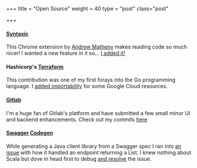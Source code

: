 +++
title = "Open Source"
weight = 40
type = "post"
class="post"

+++

#### [Syntaxic](https://chrome.google.com/webstore/detail/syntaxtic/cgjalgdhmbpaacnnejmodfinclbdgaci?hl=en)

This Chrome extension by [Andrew Matheny](https://github.com/ajmath) makes reading code so much nicer! I wanted a new feature in it so... [I added it!](https://github.com/ajmath/Syntaxtic/pull/62)

#### Hashicorp's [Terraform](https://terraform.io)

This contribution was one of my first forays into the Go programming language. I [added importability](https://github.com/hashicorp/terraform/pull/13270) for some Google Cloud resources. 


#### [Gitlab](https://www.gitlab.com)

I'm a huge fan of Gitlab's platform and have submitted a few small minor UI and backend enhancements. Check out my commits [here](http://contributors.gitlab.com/contributors/justin-dipierro/commits)

#### [Swagger](http://swagger.io/) [Codegen](http://swagger.io/swagger-codegen/)

While generating a Java client library from a Swagger spec I ran into [an issue](https://github.com/swagger-api/swagger-codegen/issues/214) with how it handled an endpoint returning a List. I knew nothing about Scala but dove in head first to debug [and resolve](https://github.com/swagger-api/swagger-codegen/pull/215) the issue.